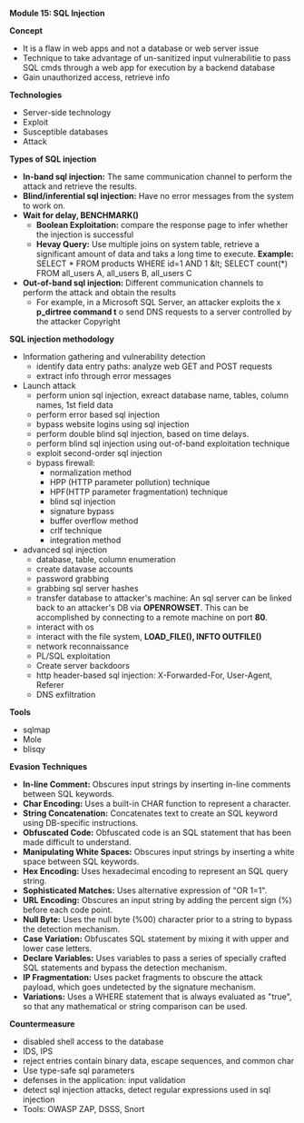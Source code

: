 **Module 15: SQL Injection**

**Concept**

- It is a flaw in web apps and not a database or web server issue
- Technique to take advantage of un-sanitized input vulnerabilitie to pass SQL cmds through a web app for execution by a backend database
- Gain unauthorized access, retrieve info

**Technologies**

- Server-side technology
- Exploit
- Susceptible databases
- Attack

**Types of SQL injection**

- **In-band sql injection:** The same communication channel to perform the attack and retrieve the results.
- **Blind/inferential sql injection:** Have no error messages from the system to work on.
- **Wait for delay, BENCHMARK()**
  - **Boolean Exploitation:** compare the response page to infer whether the injection is successful
  - **Hevay Query:** Use multiple joins on system table, retrieve a significant amount of data and taks a long time to execute. **Example:** SELECT \* FROM products WHERE id=1 AND 1 \&lt; SELECT count(\*) FROM all\_users A, all\_users B, all\_users C
- **Out-of-band sql injection:** Different communication channels to perform the attack and obtain the results
  - For example, in a Microsoft SQL Server, an attacker exploits the x **p\_dirtree command t** o send DNS requests to a server controlled by the attacker
 Copyright

**SQL injection methodology**

- Information gathering and vulnerability detection
  - identify data entry paths: analyze web GET and POST requests
  - extract info through error messages
- Launch attack
  - perform union sql injection, exreact database name, tables, column names, 1st field data
  - perform error based sql injection
  - bypass website logins using sql injection
  - perform double blind sql injection, based on time delays.
  - perform blind sql injection using out-of-band exploitation technique
  - exploit second-order sql injection
  - bypass firewall:
    - normalization method
    - HPP (HTTP parameter pollution) technique
    - HPF(HTTP parameter fragmentation) technique
    - blind sql injection
    - signature bypass
    - buffer overflow method
    - crlf technique
    - integration method
- advanced sql injection
  - database, table, column enumeration
  - create datavase accounts
  - password grabbing
  - grabbing sql server hashes
  - transfer database to attacker&#39;s machine: An sql server can be linked back to an attacker&#39;s DB via **OPENROWSET**. This can be accomplished by connecting to a remote machine on port **80**.
  - interact with os
  - interact with the file system, **LOAD\_FILE(), INFTO OUTFILE()**
  - network reconnaissance
  - PL/SQL exploitation
  - Create server backdoors
  - http header-based sql injection: X-Forwarded-For, User-Agent, Referer
  - DNS exfiltration

**Tools**

- sqlmap
- Mole
- blisqy

**Evasion Techniques**

- **In-line Comment:** Obscures input strings by inserting in-line comments between SQL keywords.
- **Char Encoding:** Uses a built-in CHAR function to represent a character.
- **String Concatenation:** Concatenates text to create an SQL keyword using DB-specific instructions.
- **Obfuscated Code:** Obfuscated code is an SQL statement that has been made difficult to understand.
- **Manipulating White Spaces:** Obscures input strings by inserting a white space between SQL keywords.
- **Hex Encoding:** Uses hexadecimal encoding to represent an SQL query string.
- **Sophisticated Matches:** Uses alternative expression of &quot;OR 1=1&quot;.
- **URL Encoding:** Obscures an input string by adding the percent sign (%) before each code point.
- **Null Byte:** Uses the null byte (%00) character prior to a string to bypass the detection mechanism.
- **Case Variation:** Obfuscates SQL statement by mixing it with upper and lower case letters.
- **Declare Variables:** Uses variables to pass a series of specially crafted SQL statements and bypass the detection mechanism.
- **IP Fragmentation:** Uses packet fragments to obscure the attack payload, which goes undetected by the signature mechanism.
- **Variations:** Uses a WHERE statement that is always evaluated as &quot;true&quot;, so that any mathematical or string comparison can be used.

**Countermeasure**

- disabled shell access to the database
- IDS, IPS
- reject entries contain binary data, escape sequences, and common char
- Use type-safe sql parameters
- defenses in the application: input validation
- detect sql injection attacks, detect regular expressions used in sql injection
- Tools: OWASP ZAP, DSSS, Snort
